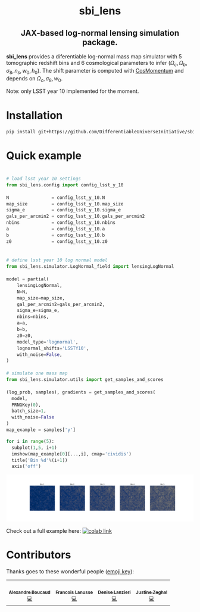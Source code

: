 <h1 align='center'>sbi_lens</h1>
<h2 align='center'>JAX-based log-normal lensing simulation package.</h2>

**sbi_lens** provides a diferentiable log-normal mass map simulator with 5 tomographic redshift bins and 6 cosmological parameters to infer ($\Omega_c, \Omega_b, \sigma_8, n_s, w_0, h_0$). The shift parameter is computed with [CosMomentum](https://github.com/OliverFHD/CosMomentum) and depends on $\Omega_c, \sigma_8, w_0$.

Note: only LSST year 10 implemented for the moment.

# Installation

```sh
pip install git+https://github.com/DifferentiableUniverseInitiative/sbi_lens.git
```
# Quick example

``` python

# load lsst year 10 settings
from sbi_lens.config import config_lsst_y_10

N                = config_lsst_y_10.N
map_size         = config_lsst_y_10.map_size
sigma_e          = config_lsst_y_10.sigma_e
gals_per_arcmin2 = config_lsst_y_10.gals_per_arcmin2
nbins            = config_lsst_y_10.nbins
a                = config_lsst_y_10.a
b                = config_lsst_y_10.b
z0               = config_lsst_y_10.z0


# define lsst year 10 log normal model
from sbi_lens.simulator.LogNormal_field import lensingLogNormal

model = partial(
    lensingLogNormal,
    N=N,
    map_size=map_size,
    gal_per_arcmin2=gals_per_arcmin2,
    sigma_e=sigma_e,
    nbins=nbins,
    a=a,
    b=b,
    z0=z0,
    model_type='lognormal',
    lognormal_shifts='LSSTY10',
    with_noise=False,
)

# simulate one mass map
from sbi_lens.simulator.utils import get_samples_and_scores

(log_prob, samples), gradients = get_samples_and_scores(
  model,
  PRNGKey(0),
  batch_size=1,
  with_noise=False
)
map_example = samples['y']
```

``` python
for i in range(5):
  subplot(1,5, i+1)
  imshow(map_example[0][...,i], cmap='cividis')
  title('Bin %d'%(i+1))
  axis('off')
```
<p align=center>
    <img src="img/convergence_map.png" style="width:1000px;">
</p>

Check out a full example here: [![colab link](https://colab.research.google.com/assets/colab-badge.svg)](https://colab.research.google.com/drive/1pSjhrOJbVi80RQlsVz2oXhVAtxwBhSbn?usp=sharing)


# Contributors

Thanks goes to these wonderful people ([emoji key](https://allcontributors.org/docs/en/emoji-key)):


<table>
  <tr>
    <td align="center"><a href="https://aboucaud.github.io"><img src="https://avatars0.githubusercontent.com/u/3065310?v=4?s=100" width="100px;" alt=""/><br /><sub><b>Alexandre Boucaud</b></sub></a><br /><a href="https://github.com/DifferentiableUniverseInitiative/sbi_lens/commits?author=aboucaud" title="Code">💻</a></td>
    <td align="center"><a href="http://flanusse.net"><img src="https://avatars0.githubusercontent.com/u/861591?v=4?s=100" width="100px;" alt=""/><br /><sub><b>Francois Lanusse</b></sub></a><br /><a href="https://github.com/DifferentiableUniverseInitiative/sbi_lens/commits?author=EiffL" title="Code">💻</a></td>
    <td align="center"><a href="https://www.cosmostat.org/people/denise-lanzieri"><img src="https://avatars.githubusercontent.com/u/72620117?v=4?s=100" width="100px;" alt=""/><br /><sub><b>Denise Lanzieri</b></sub></a><br /><a href="https://github.com/DifferentiableUniverseInitiative/sbi_lens/commits?author=dlanzieri" title="Code">💻</a></td>
    <td align="center"><a href="https://github.com/Justinezgh"><img src="https://avatars.githubusercontent.com/u/72011736?v=4" width="100px;" alt=""/><br /><sub><b>Justine Zeghal</b></sub></a><br /><a href="https://github.com/DifferentiableUniverseInitiative/sbi_lens/commits?author=Justinezgh" title="Code">💻</a></td>
  </tr>
</table>


